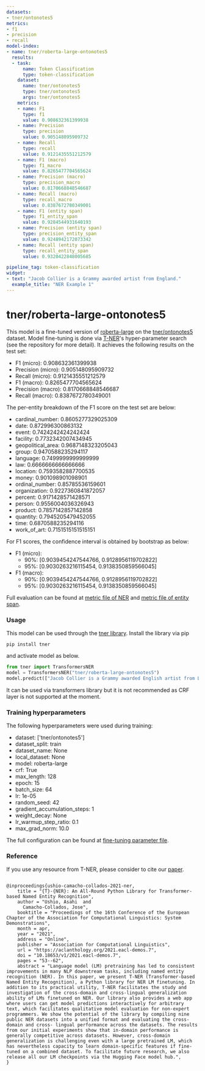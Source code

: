 ```yaml
---
datasets:
- tner/ontonotes5
metrics:
- f1
- precision
- recall
model-index:
- name: tner/roberta-large-ontonotes5
  results:
  - task:
      name: Token Classification
      type: token-classification
    dataset:
      name: tner/ontonotes5
      type: tner/ontonotes5
      args: tner/ontonotes5
    metrics:
    - name: F1
      type: f1
      value: 0.908632361399938
    - name: Precision
      type: precision
      value: 0.905148095909732
    - name: Recall
      type: recall
      value: 0.9121435551212579
    - name: F1 (macro)
      type: f1_macro
      value: 0.8265477704565624
    - name: Precision (macro)
      type: precision_macro
      value: 0.8170668848546687
    - name: Recall (macro)
      type: recall_macro
      value: 0.8387672780349001
    - name: F1 (entity span)
      type: f1_entity_span
      value: 0.9284544931640193
    - name: Precision (entity span)
      type: precision_entity_span
      value: 0.9248942172073342
    - name: Recall (entity span)
      type: recall_entity_span
      value: 0.9320422848005685

pipeline_tag: token-classification
widget:
- text: "Jacob Collier is a Grammy awarded artist from England."
  example_title: "NER Example 1"
---
```

# tner/roberta-large-ontonotes5

This model is a fine-tuned version of [roberta-large](https://huggingface.co/roberta-large) on the 
[tner/ontonotes5](https://huggingface.co/datasets/tner/ontonotes5) dataset.
Model fine-tuning is done via [T-NER](https://github.com/asahi417/tner)'s hyper-parameter search (see the repository
for more detail). It achieves the following results on the test set:
- F1 (micro): 0.908632361399938
- Precision (micro): 0.905148095909732
- Recall (micro): 0.9121435551212579
- F1 (macro): 0.8265477704565624
- Precision (macro): 0.8170668848546687
- Recall (macro): 0.8387672780349001

The per-entity breakdown of the F1 score on the test set are below:
- cardinal_number: 0.8605277329025309
- date: 0.872996300863132
- event: 0.7424242424242424
- facility: 0.7732342007434945
- geopolitical_area: 0.9687148323205043
- group: 0.9470588235294117
- language: 0.7499999999999999
- law: 0.6666666666666666
- location: 0.7593582887700535
- money: 0.901098901098901
- ordinal_number: 0.85785536159601
- organization: 0.9227360841872057
- percent: 0.9171428571428571
- person: 0.9556004036326943
- product: 0.7857142857142858
- quantity: 0.7945205479452055
- time: 0.6870588235294116
- work_of_art: 0.7151515151515151 

For F1 scores, the confidence interval is obtained by bootstrap as below:
- F1 (micro): 
    - 90%: [0.9039454247544766, 0.9128956119702822]
    - 95%: [0.9030263216115454, 0.9138350859566045] 
- F1 (macro): 
    - 90%: [0.9039454247544766, 0.9128956119702822]
    - 95%: [0.9030263216115454, 0.9138350859566045] 

Full evaluation can be found at [metric file of NER](https://huggingface.co/tner/roberta-large-ontonotes5/raw/main/eval/metric.json) 
and [metric file of entity span](https://huggingface.co/tner/roberta-large-ontonotes5/raw/main/eval/metric_span.json).

### Usage
This model can be used through the [tner library](https://github.com/asahi417/tner). Install the library via pip   
```shell
pip install tner
```
and activate model as below.
```python
from tner import TransformersNER
model = TransformersNER("tner/roberta-large-ontonotes5")
model.predict(["Jacob Collier is a Grammy awarded English artist from London"])
```
It can be used via transformers library but it is not recommended as CRF layer is not supported at the moment.

### Training hyperparameters

The following hyperparameters were used during training:
 - dataset: ['tner/ontonotes5']
 - dataset_split: train
 - dataset_name: None
 - local_dataset: None
 - model: roberta-large
 - crf: True
 - max_length: 128
 - epoch: 15
 - batch_size: 64
 - lr: 1e-05
 - random_seed: 42
 - gradient_accumulation_steps: 1
 - weight_decay: None
 - lr_warmup_step_ratio: 0.1
 - max_grad_norm: 10.0

The full configuration can be found at [fine-tuning parameter file](https://huggingface.co/tner/roberta-large-ontonotes5/raw/main/trainer_config.json).

### Reference
If you use any resource from T-NER, please consider to cite our [paper](https://aclanthology.org/2021.eacl-demos.7/).

```

@inproceedings{ushio-camacho-collados-2021-ner,
    title = "{T}-{NER}: An All-Round Python Library for Transformer-based Named Entity Recognition",
    author = "Ushio, Asahi  and
      Camacho-Collados, Jose",
    booktitle = "Proceedings of the 16th Conference of the European Chapter of the Association for Computational Linguistics: System Demonstrations",
    month = apr,
    year = "2021",
    address = "Online",
    publisher = "Association for Computational Linguistics",
    url = "https://aclanthology.org/2021.eacl-demos.7",
    doi = "10.18653/v1/2021.eacl-demos.7",
    pages = "53--62",
    abstract = "Language model (LM) pretraining has led to consistent improvements in many NLP downstream tasks, including named entity recognition (NER). In this paper, we present T-NER (Transformer-based Named Entity Recognition), a Python library for NER LM finetuning. In addition to its practical utility, T-NER facilitates the study and investigation of the cross-domain and cross-lingual generalization ability of LMs finetuned on NER. Our library also provides a web app where users can get model predictions interactively for arbitrary text, which facilitates qualitative model evaluation for non-expert programmers. We show the potential of the library by compiling nine public NER datasets into a unified format and evaluating the cross-domain and cross- lingual performance across the datasets. The results from our initial experiments show that in-domain performance is generally competitive across datasets. However, cross-domain generalization is challenging even with a large pretrained LM, which has nevertheless capacity to learn domain-specific features if fine- tuned on a combined dataset. To facilitate future research, we also release all our LM checkpoints via the Hugging Face model hub.",
}

```
